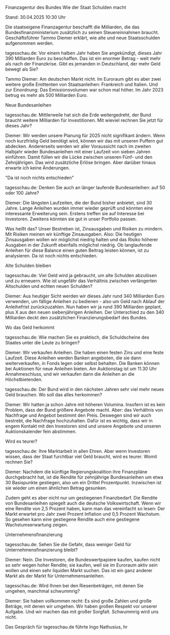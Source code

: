 
Finanzagentur des Bundes
Wie der Staat Schulden macht


Stand: 30.04.2025 10:30 Uhr


Die staatseigene Finanzagentur beschafft die Milliarden, die das Bundesfinanzministerium zusätzlich zu seinen Steuereinnahmen braucht. Geschäftsführer Tammo Diemer erklärt, wie alte und neue Staatsschulden aufgenommen werden.


tagesschau.de: Vor einem halben Jahr haben Sie angekündigt, dieses Jahr 390 Milliarden Euro zu beschaffen. Das ist ein enormer Betrag - weit mehr als nach der Finanzkrise. Gibt es jemanden in Deutschland, der mehr Geld bewegt als Sie?

Tammo Diemer: Am deutschen Markt nicht. Im Euroraum gibt es aber zwei weitere große Emittenten von Staatsanleihen: Frankreich und Italien. Und zur Einordnung: Das Emissionsvolumen war schon mal höher. Im Jahr 2023 betrug es mehr als 500 Milliarden Euro.

Neue Bundesanleihen

tagesschau.de: Mittlerweile hat sich die Erde weitergedreht, der Bund braucht weitere Milliarden für Investitionen. Mit wieviel rechnen Sie jetzt für dieses Jahr?

Diemer: Wir werden unsere Planung für 2025 nicht signifikant ändern. Wenn noch kurzfristig Geld benötigt wird, können wir das mit unseren Puffern gut abdecken. Andererseits werden wir aller Voraussicht nach im zweiten Halbjahr wieder Bundesanleihen mit einer Laufzeit von sieben Jahren einführen. Damit füllen wir die Lücke zwischen unseren Fünf- und den Zehnjährigen. Das wird zusätzliche Erlöse bringen. Aber darüber hinaus erwarte ich keine Änderungen.

"Da ist noch nichts entschieden"

tagesschau.de: Denken Sie auch an länger laufende Bundesanleihen: auf 50 oder 100 Jahre?

Diemer: Die längsten Laufzeiten, die der Bund bisher anbietet, sind 30 Jahre. Lange Anleihen wurden immer wieder geprüft und könnten eine interessante Erweiterung sein. Erstens treffen sie auf Interesse bei Investoren. Zweitens könnten sie gut in unser Portfolio passen.

Was heißt das? Unser Bestreben ist, Zinsausgaben und Risiken zu mindern. Mit Risiken meinen wir künftige Zinsausgaben. Also: Die heutigen Zinsausgaben wollen wir möglichst niedrig halten und das Risiko höherer Ausgaben in der Zukunft ebenfalls möglichst niedrig. Ob langlaufende Anleihen für diese Balance einen guten Beitrag leisten können, ist zu analysieren. Da ist noch nichts entschieden.

Alte Schulden bleiben

tagesschau.de: Viel Geld wird ja gebraucht, um alte Schulden abzulösen und zu erneuern. Wie ist ungefähr das Verhältnis zwischen verlängerten Altschulden und echten neuen Schulden?

Diemer: Aus heutiger Sicht werden wir dieses Jahr rund 340 Milliarden Euro verwenden, um fällige Anleihen zu bedienen - also um Geld nach Ablauf der Anleihefrist zurückzuzahlen. Nun haben wir ja rund 390 Milliarden geplant, plus X aus den neuen siebenjährigen Anleihen. Der Unterschied zu den 340 Milliarden deckt den zusätzlichen Finanzierungsbedarf des Bundes.

Wo das Geld herkommt

tagesschau.de: Wie machen Sie es praktisch, die Schuldscheine des Staates unter die Leute zu bringen?

Diemer: Wir verkaufen Anleihen. Die haben einen festen Zins und eine feste Laufzeit. Diese Anleihen werden Banken angeboten, die sie dann weiterverkaufen, in Fonds legen oder selbst behalten. Die Banken können bei Auktionen für neue Anleihen bieten. Am Auktionstag ist um 11.30 Uhr Annahmeschluss, und wir verkaufen dann die Anleihen an die Höchstbietenden.

tagesschau.de: Der Bund wird in den nächsten Jahren sehr viel mehr neues Geld brauchen. Wo soll das alles herkommen?

Diemer: Wir hatten ja schon Jahre mit höheren Volumina. Insofern ist es kein Problem, dass der Bund größere Angebote macht. Aber: das Verhältnis von Nachfrage und Angebot bestimmt den Preis. Deswegen sind wir auch bestrebt, die Nachfrage hochzuhalten. Dafür ist es wichtig, dass wir in engem Kontakt mit den Investoren sind und unsere Angebote und unseren Auktionskalender fein abstimmen.

Wird es teurer?

tagesschau.de: Ihre Marktarbeit in allen Ehren. Aber wenn Investoren wissen, dass der Staat furchtbar viel Geld braucht, wird es teurer. Womit rechnen Sie?

Diemer: Nachdem die künftige Regierungskoalition ihre Finanzpläne durchgebracht hat, ist die Rendite für zehnjährige Bundesanleihen um etwa 30 Basispunkte gestiegen, also um ein Drittel Prozentpunkt. Inzwischen ist sie wieder um einen ähnlichen Betrag gesunken.


Zudem geht es aber nicht nur um gestiegenen Finanzbedarf. Die Rendite von Bundesanleihen spiegelt auch die deutsche Volkswirtschaft. Wenn wir eine Rendite von 2,5 Prozent haben, kann man das vereinfacht so lesen: Der Markt erwartet pro Jahr zwei Prozent Inflation und 0,5 Prozent Wachstum. So gesehen kann eine gestiegene Rendite auch eine gestiegene Wachstumserwartung zeigen.

Unternehmensfinanzierung

tagesschau.de: Sehen Sie die Gefahr, dass weniger Geld für Unternehmensfinanzierung bleibt?

Diemer: Nein. Die Investoren, die Bundeswertpapiere kaufen, kaufen nicht so sehr wegen hoher Rendite; sie kaufen, weil sie im Euroraum aktiv sein wollen und einen sehr liquiden Markt suchen. Das ist ein ganz anderer Markt als der Markt für Unternehmensanleihen.

tagesschau.de: Wird Ihnen bei den Riesenbeträgen, mit denen Sie umgehen, manchmal schwummrig?

Diemer: Sie haben vollkommen recht: Es sind große Zahlen und große Beträge, mit denen wir umgehen. Wir haben großen Respekt vor unserer Aufgabe. Und wir machen das mit großer Sorgfalt. Schwummrig wird uns nicht.

Das Gespräch für tagesschau.de führte Ingo Nathusius, hr

